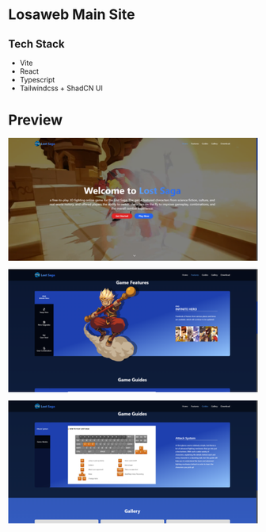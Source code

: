 # Losaweb Main Site

## Tech Stack
- Vite
- React
- Typescript
- Tailwindcss + ShadCN UI

# Preview

![Mainsite](../../preview/main/a01a209e-3ec5-4c1a-b3bf-c99aadd4e33d.png)

![Mainsite](../../preview/main/f2662dee-3990-4d85-824c-e9d3385b1382.png)

![Mainsite](../../preview/main/10a5ee07-71b9-4d5f-a001-3d37a43b8676.png)
